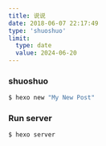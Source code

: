 ```yaml
---
title: 说说
date: 2018-06-07 22:17:49
type: 'shuoshuo'
limit:
  type: date
  value: 2024-06-20
---
```


### shuoshuo

``` bash
$ hexo new "My New Post"
```

### Run server

``` bash
$ hexo server
```
